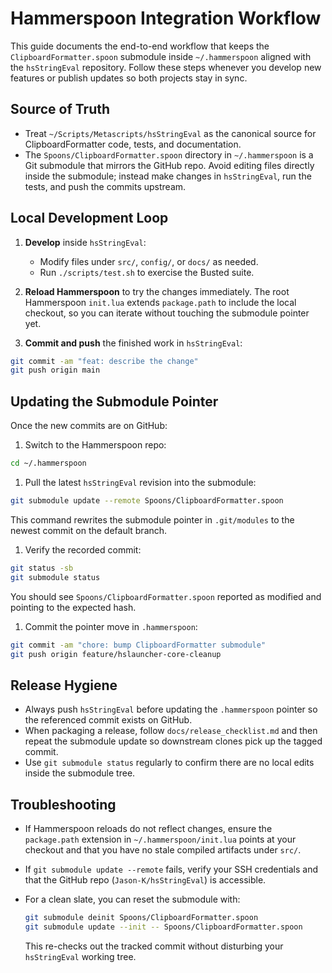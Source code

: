 # Hammerspoon Integration Workflow

This guide documents the end-to-end workflow that keeps the `ClipboardFormatter.spoon`
submodule inside `~/.hammerspoon` aligned with the `hsStringEval` repository. Follow
these steps whenever you develop new features or publish updates so both projects stay
in sync.

## Source of Truth

- Treat `~/Scripts/Metascripts/hsStringEval` as the canonical source for
  ClipboardFormatter code, tests, and documentation.
- The `Spoons/ClipboardFormatter.spoon` directory in `~/.hammerspoon` is a Git
  submodule that mirrors the GitHub repo. Avoid editing files directly inside the
  submodule; instead make changes in `hsStringEval`, run the tests, and push the
  commits upstream.

## Local Development Loop

1. **Develop** inside `hsStringEval`:
   - Modify files under `src/`, `config/`, or `docs/` as needed.
   - Run `./scripts/test.sh` to exercise the Busted suite.

2. **Reload Hammerspoon** to try the changes immediately. The root Hammerspoon
   `init.lua` extends `package.path` to include the local checkout, so you can
   iterate without touching the submodule pointer yet.

3. **Commit and push** the finished work in `hsStringEval`:

  ```bash
  git commit -am "feat: describe the change"
  git push origin main
  ```

## Updating the Submodule Pointer

Once the new commits are on GitHub:

1. Switch to the Hammerspoon repo:

  ```bash
  cd ~/.hammerspoon
  ```

1. Pull the latest `hsStringEval` revision into the submodule:

  ```bash
  git submodule update --remote Spoons/ClipboardFormatter.spoon
  ```

  This command rewrites the submodule pointer in `.git/modules` to the newest commit
  on the default branch.

1. Verify the recorded commit:

  ```bash
  git status -sb
  git submodule status
  ```

  You should see `Spoons/ClipboardFormatter.spoon` reported as modified and pointing
  to the expected hash.

1. Commit the pointer move in `.hammerspoon`:

  ```bash
  git commit -am "chore: bump ClipboardFormatter submodule"
  git push origin feature/hslauncher-core-cleanup
  ```

## Release Hygiene

- Always push `hsStringEval` before updating the `.hammerspoon` pointer so the
  referenced commit exists on GitHub.
- When packaging a release, follow `docs/release_checklist.md` and then repeat the
  submodule update so downstream clones pick up the tagged commit.
- Use `git submodule status` regularly to confirm there are no local edits inside the
  submodule tree.

## Troubleshooting

- If Hammerspoon reloads do not reflect changes, ensure the `package.path`
  extension in `~/.hammerspoon/init.lua` points at your checkout and that you have no
  stale compiled artifacts under `src/`.
- If `git submodule update --remote` fails, verify your SSH credentials and that the
  GitHub repo (`Jason-K/hsStringEval`) is accessible.
- For a clean slate, you can reset the submodule with:

  ```bash
  git submodule deinit Spoons/ClipboardFormatter.spoon
  git submodule update --init -- Spoons/ClipboardFormatter.spoon
  ```

  This re-checks out the tracked commit without disturbing your `hsStringEval`
  working tree.
